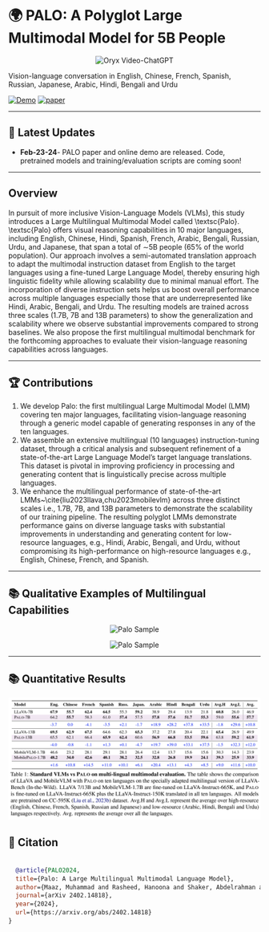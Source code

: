 # 🌍 PALO: A Polyglot Large Multimodal Model for 5B People

<p align="center">
    <img src="https://i.imgur.com/waxVImv.png" alt="Oryx Video-ChatGPT">
</p>

Vision-language conversation in English, Chinese, French, Spanish, Russian, Japanese, Arabic, Hindi, Bengali and Urdu

[![Demo](https://img.shields.io/badge/Online-Demo-red)](https://palo.mbzuai-oryx.ngrok.app)
[![paper](https://img.shields.io/badge/arXiv-Paper-<COLOR>.svg)](https://arxiv.org/abs/2402.14818)

---

## 📢 Latest Updates
- **Feb-23-24**- PALO paper and online demo are released. Code, pretrained models and training/evaluation scripts are coming soon!

---

## Overview

In pursuit of more inclusive Vision-Language Models (VLMs), this study introduces a Large Multilingual Multimodal Model called \textsc{Palo}. \textsc{Palo} offers visual reasoning capabilities in 10 major languages, including English, Chinese, Hindi, Spanish, French, Arabic, Bengali, Russian, Urdu, and Japanese, that span a total of $\sim$5B people (65\% of the world population). Our approach involves a semi-automated translation approach to adapt the multimodal instruction dataset from English to the target languages using a fine-tuned Large Language Model, thereby ensuring high linguistic fidelity while allowing scalability due to minimal manual effort. 
The incorporation of diverse instruction sets helps us boost overall performance across multiple languages especially those that are underrepresented like Hindi, Arabic, Bengali, and Urdu. The resulting models are trained across three scales (1.7B, 7B and 13B parameters) to show the generalization and scalability where we observe substantial improvements compared to strong baselines. We also propose the first multilingual multimodal benchmark for the forthcoming approaches to evaluate their vision-language reasoning capabilities across languages.

---
## 🏆 Contributions
1. We develop Palo: the first multilingual Large Multimodal Model (LMM) covering ten major languages, facilitating vision-language reasoning through a generic model capable of generating responses in any of the ten languages.
2. We assemble an extensive multilingual (10 languages) instruction-tuning dataset, through a critical analysis and subsequent refinement of a state-of-the-art Large Language Model’s target language translations. This dataset is pivotal in improving proficiency in processing and generating content that is linguistically precise across multiple languages.
3. We enhance the multilingual performance of state-of-the-art LMMs~\cite{liu2023llava,chu2023mobilevlm}  across three distinct scales i.e., 1.7B, 7B, and 13B parameters to demonstrate the scalability of our training pipeline. The resulting polyglot LMMs demonstrate performance gains on diverse language tasks with substantial improvements in understanding and generating content for low-resource languages, e.g., Hindi, Arabic, Bengali, and Urdu, without compromising its high-performance on high-resource languages e.g., English, Chinese, French, and Spanish.

---
## 📚 Qualitative Examples of Multilingual Capabilities

<p align="center">
  <img src="palo_demo_1.png" alt="Palo Sample">
</p>

<p align="center">
  <img src="palo_demo_2.png" alt="Palo Sample">
</p>


---
## 📚 Quantitative Results

<p align="center">
  <img src="PaloQuantResults.png" alt="Palo Results">
</p>


## 📜 Citation
```bibtex

  @article{PALO2024,
  title={Palo: A Large Multilingual Multimodal Language Model},
  author={Maaz, Muhammad and Rasheed, Hanoona and Shaker, Abdelrahman and Khan, Salman and Cholakal, Hisham and Anwer, Rao M. and Baldwin, Tim and Felsberg, Michael and Khan, Fahad S.},
  journal={arXiv 2402.14818},
  year={2024},
  url={https://arxiv.org/abs/2402.14818}
}
```
